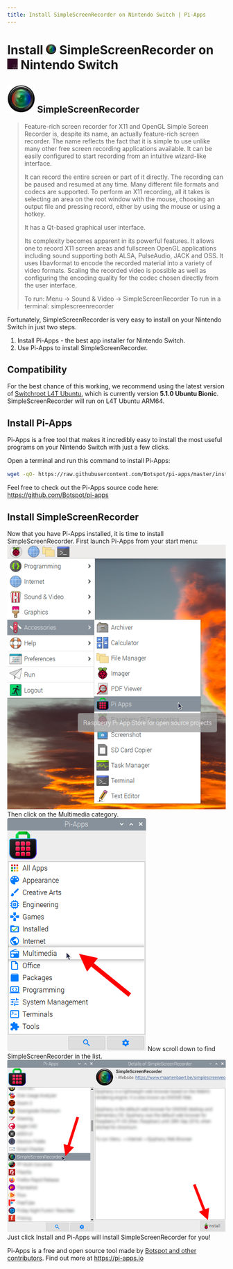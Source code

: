 ```yaml
---
title: Install SimpleScreenRecorder on Nintendo Switch | Pi-Apps
---
```

<div class="simple-install-content content">

# Install <img src="/img/app-icons/SimpleScreenRecorder/icon-64.png" height=24> SimpleScreenRecorder on <img src=/img/other-icons/switchroot-icon.png height=24> Nintendo Switch

## <img src="/img/app-icons/SimpleScreenRecorder/icon-64.png"> SimpleScreenRecorder
> Feature-rich screen recorder for X11 and OpenGL
> Simple Screen Recorder is, despite its name, an actually feature-rich screen recorder. The name reflects the fact that it is simple to use unlike many other free screen recording applications available. It can be easily configured to start recording from an intuitive wizard-like interface.
> 
> It can record the entire screen or part of it directly.  The recording can be paused and resumed at any time. Many different file formats and codecs are supported. To perform an X11 recording, all it takes is selecting an area on the root window with the mouse, choosing an output file and pressing record, either by using the mouse or using a hotkey.
> 
> It has a Qt-based graphical user interface.
> 
> Its complexity becomes apparent in its powerful features. It allows one to record X11 screen areas and fullscreen OpenGL applications including sound supporting both ALSA, PulseAudio, JACK and OSS. It uses libavformat to encode the recorded material into a variety of video formats. Scaling the recorded video is possible as well as configuring the encoding quality for the codec chosen directly from the user interface.
> 
> To run: Menu -> Sound & Video -> SimpleScreenRecorder
> To run in a terminal: simplescreenrecorder

Fortunately, SimpleScreenRecorder is very easy to install on your Nintendo Switch in just two steps.
1. Install Pi-Apps - the best app installer for Nintendo Switch.
2. Use Pi-Apps to install SimpleScreenRecorder.
</div>
<div class="simple-install-content content">

## Compatibility
For the best chance of this working, we recommend using the latest version of [Switchroot L4T Ubuntu](https://wiki.switchroot.org/en/Linux/Ubuntu-Install-Guide), which is currently version **5.1.0 Ubuntu Bionic**.
SimpleScreenRecorder will run on L4T Ubuntu ARM64.
</div>
<div class="simple-install-content content">

## Install Pi-Apps

Pi-Apps is a free tool that makes it incredibly easy to install the most useful programs on your Nintendo Switch with just a few clicks.

Open a terminal and run this command to install Pi-Apps:
```bash
wget -qO- https://raw.githubusercontent.com/Botspot/pi-apps/master/install | bash
```
Feel free to check out the Pi-Apps source code here: https://github.com/Botspot/pi-apps
</div>
<div class="simple-install-content content">

## Install SimpleScreenRecorder

Now that you have Pi-Apps installed, it is time to install SimpleScreenRecorder.
First launch Pi-Apps from your start menu:
<img src="/img/start-menu.png">
Then click on the Multimedia category.
<img src="/img/category-selections/Multimedia.png">
Now scroll down to find SimpleScreenRecorder in the list.
<img src="/img/app-icons/SimpleScreenRecorder/app-selection.png">
Just click Install and Pi-Apps will install SimpleScreenRecorder for you!
</div>
<div class="simple-install-content content">

Pi-Apps is a free and open source tool made by [Botspot and other contributors](/about/#contributors). Find out more at https://pi-apps.io
</div>
